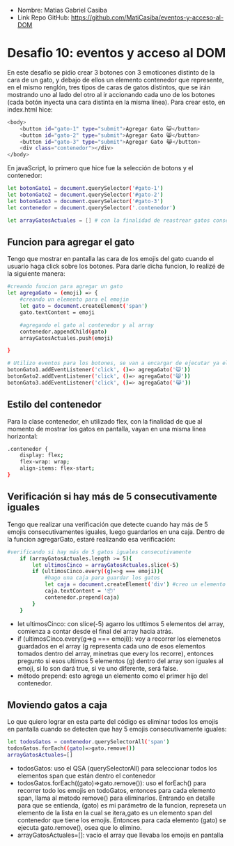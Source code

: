 * Nombre: Matias Gabriel Casiba
* Link Repo GitHub: https://github.com/MatiCasiba/eventos-y-acceso-al-DOM

# Desafio 10: eventos y acceso al DOM
En este desafio se pidio crear 3 botones con 3 emoticones distinto de la cara de un gato, y debajo de ellos un elemento contenedor que represente, en el mismo renglón, tres tipos de caras de gatos distintos, que se irán mostrando uno al lado del otro al ir accionando cada uno de los botones (cada botón inyecta una cara distinta en la misma línea). Para crear esto, en index.html hice:
```sh
<body>
    <button id="gato-1" type="submit">Agregar Gato 😺</button>
    <button id="gato-2" type="submit">Agregar Gato 😸</button>
    <button id="gato-3" type="submit">Agregar Gato 😹</button>
    <div class="contenedor"></div>
</body>
```
En javaScript, lo primero que hice fue la selección de botons y el contenedor:
```sh
let botonGato1 = document.querySelector('#gato-1')
let botonGato2 = document.querySelector('#gato-2')
let botonGato3 = document.querySelector('#gato-3')
let contenedor = document.querySelector('.contenedor')

let arrayGatosActuales = [] # con la finalidad de reastrear gatos consecutivos
```

## Funcion para agregar el gato
Tengo que mostrar en pantalla las cara de los emojis del gato cuando el usuario haga click sobre los botones. Para darle dicha funcion, lo realizé de la siguiente manera:
```sh
#creando funcion para agregar un gato
let agregaGato = (emoji) => {
    #creando un elemento para el emojin
    let gato = document.createElement('span')
    gato.textContent = emoji

    #agregando el gato al contenedor y al array
    contenedor.appendChild(gato)
    arrayGatosActuales.push(emoji)

}

# Utilizo eventos para los botones, se van a encargar de ejecutar ya el código hecho de let agregaGato
botonGato1.addEventListener('click', ()=> agregaGato('😺'))
botonGato2.addEventListener('click', ()=> agregaGato('😸'))
botonGato3.addEventListener('click', ()=> agregaGato('😹'))
```

## Estilo del contenedor
Para la clase contenedor, eh utilizado flex, con la finalidad de que al momento de mostrar los gatos en pantalla, vayan en una misma linea horizontal:
```sh
.contenedor {
    display: flex;
    flex-wrap: wrap;
    align-items: flex-start;
}
```

## Verificación si hay más de 5 consecutivamente iguales
Tengo que realizar una verificación que detecte cuando hay más de 5 emojis consecutivamentes iguales, luego guardarlos en una caja. Dentro de la funcion agregarGato, estaré realizando esa verificación:
```sh
#verificando si hay más de 5 gatos iguales consecutivamente
    if (arrayGatosActuales.length >= 5){
        let ultimosCinco = arrayGatosActuales.slice(-5)
        if (ultimosCinco.every((g)=>g === emoji)){
            #hago una caja para guardar los gatos
            let caja = document.createElement('div') #creo un elemento div dinamico  que tendrá el emoji de una caja
            caja.textContent = '📦'
            contenedor.prepend(caja)
        }
    }
```
* let ultimosCinco: con slice(-5) agarro los utltimos 5 elementos del array, comienza a contar desde el final del array hacia atrás.
* if (ultimosCinco.every(g=>g === emoji)): voy a recorrer los elemenetos guardados en el array (g representa cada uno de esos elementos tomados dentro del array, minetras que every los recorre), entonces pregunto si esos ultimos 5 elementos (g) dentro del array son iguales al emoji, si lo son dará true, si ve uno diferente, será false.
* método prepend: esto agrega un elemento como el primer hijo del contenedor.

## Moviendo gatos a caja
Lo que quiero lograr en esta parte del código es eliminar todos los emojis en pantalla cuando se detecten que hay 5 emojis consecutivamente iguales:
```sh
let todosGatos = contenedor.querySelectorAll('span')
todosGatos.forEach((gato)=>gato.remove())
arrayGatosActuales=[]
```
* todosGatos: uso el QSA (querySelectorAll) para seleccionar todos los elementos span que están dentro el contenedor
* todosGatos.forEach((gato)=>gato.remove()): uso el forEach() para recorrer todo los emojis en todoGatos, entonces para cada elemento span, llama al metodo remove() para eliminarlos. Entrando en detalle para que se entienda, (gato) es mi parámetro de la funcion, represeta un elemento de la lista en la cual se itera,gato es un elemento span del contenedor que tiene los emojis. Entonces para cada elemento (gato) se ejecuta gato.remove(), osea que lo elimino. 
* arrayGatosActuales=[]: vacio el array que llevaba los emojis en pantalla